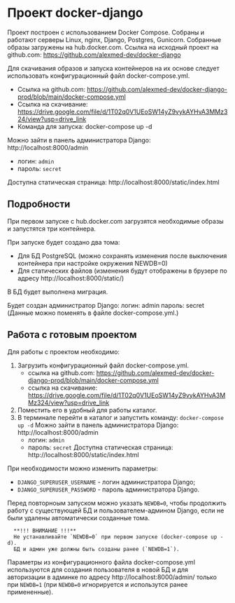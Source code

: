 # Проект docker-django

Проект построен с использованием Docker Compose.
Собраны и работают серверы Linux, nginx, Django, Postgres, Gunicorn.
Собранные образы загружены на hub.docker.com.
Ссылка на исходный проект на github.com: https://github.com/alexmed-dev/docker-django

Для скачивания образов и запуска контейнеров на их основе следует использовать конфигурационный файл docker-compose.yml.

- Ссылка на github.com: https://github.com/alexmed-dev/docker-django-prod/blob/main/docker-compose.yml
- Ссылка на скачивание: https://drive.google.com/file/d/1T02q0V1UEoSW14yZ9vykAYHvA3MMz324/view?usp=drive_link
- Команда для запуска: docker-compose up -d

Можно зайти в панель администратора Django: http://localhost:8000/admin
   - логин: `admin`
   - пароль: `secret`

   Доступна статическая страница: http://localhost:8000/static/index.html


## Подробности

При первом запуске с hub.docker.com загрузятся необходимые образы и запустятся три контейнера.

При запуске будет создано два тома:
- Для БД PostgreSQL (можно сохранять изменения после выключения контейнера при настройке окружения NEWDB=0)
- Для статических файлов (изменения будут отображены в брузере по адресу http://localhost:8000/static/)

В БД будет выполнена миграция.

Будет создан администратор Django:
    логин: admin
    пароль: secret
    (Данные можно поменять в файле docker-compose.yml.)


## Работа с готовым проектом

Для работы с проектом необходимо:
1. Загрузить конфигурационный файл docker-compose.yml.
   - ссылка на github.com: https://github.com/alexmed-dev/docker-django-prod/blob/main/docker-compose.yml
   - ссылка на скачивание: https://drive.google.com/file/d/1T02q0V1UEoSW14yZ9vykAYHvA3MMz324/view?usp=drive_link
2. Поместить его в удобный для работы каталог.
3. В терминале перейти в каталог и запустить команду: `docker-compose up -d`
   Можно зайти в панель администратора Django: http://localhost:8000/admin
   - логин: `admin`
   - пароль: `secret`
   Доступна статическая страница: http://localhost:8000/static/index.html

 При необходимости можно изменить параметры:
   - `DJANGO_SUPERUSER_USERNAME` - логин администратора Django;
   - `DJANGO_SUPERUSER_PASSWORD` - пароль администратора Django.

  Перед повторноым запуском можно указать `NEWDB=0`, чтобы продолжить работу с существующей БД и пользователем-админом Django, если не были удалены автоматически созданные тома.

      **!!! ВНИМАНИЕ !!!**
      Не устанавливайте `NEWDB=0` при первом запуске (docker-compose up -d).
      БД и админ уже должны быть созданы ранее (`NEWDB=1`).

   Параметры из конфигурационного файла docker-compose.yml используются для создания пользователя в новой БД и для авторизации в админке по адресу http://localhost:8000/admin/
   только при `NEWDB=1` (при `NEWDB=0` игнорируется и использутся ранее примененные).


